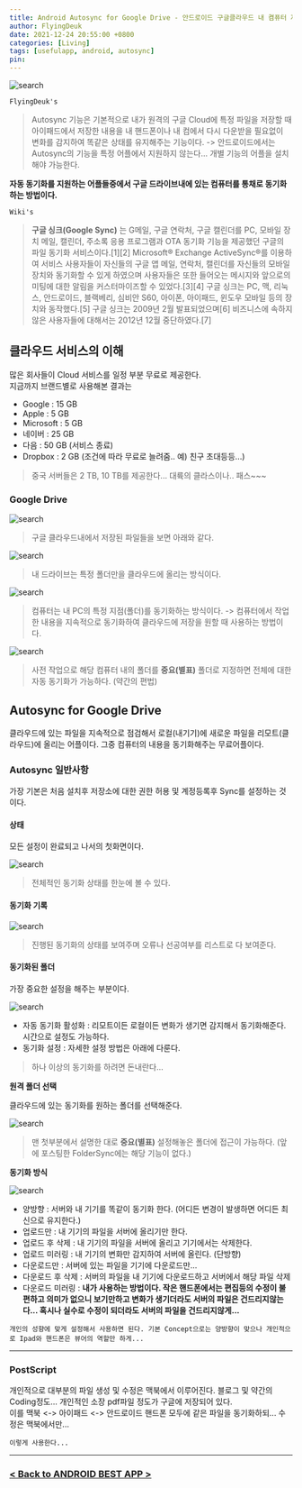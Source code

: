 ```yaml
---
title: Android Autosync for Google Drive - 안드로이드 구글클라우드 내 켬퓨터 자동 동기화 방법 (Feat. Autosync for Google Drive)
author: FlyingDeuk
date: 2021-12-24 20:55:00 +0800
categories: [Living]
tags: [usefulapp, android, autosync]
pin:
---
```


![search](/img/living/app/drivesync7.jpg)

`FlyingDeuk's`
> Autosync 기능은 기본적으로 내가 원격의 구글 Cloud에 특정 파일을 저장할 때 아이패드에서 저장한 내용을 내 핸드폰이나 내 컴에서 다시 다운받을 필요없이 변화를 감지하여 똑같은 상태를 유지해주는 기능이다. -> 안드로이드에서는 Autosync의 기능을 특정 어플에서 지원하지 않는다... 개별 기능의 어플을 설치해야 가능한다.

**자동 동기화를 지원하는 어플들중에서 구글 드라이브내에 있는 컴퓨터를 통채로 동기화하는 방법이다.**

`Wiki's`
>**구글 싱크(Google Sync)** 는 G메일, 구글 연락처, 구글 캘린더를 PC, 모바일 장치 메일, 캘린더, 주소록 응용 프로그램과 OTA 동기화 기능을 제공했던 구글의 파일 동기화 서비스이다.[1][2] Microsoft® Exchange ActiveSync®를 이용하여 서비스 사용자들이 자신들의 구글 앱 메일, 연락처, 캘린더를 자신들의 모바일 장치와 동기화할 수 있게 하였으며 사용자들은 또한 들어오는 메시지와 앞으로의 미팅에 대한 알림을 커스터마이즈할 수 있었다.[3][4] 구글 싱크는 PC, 맥, 리눅스, 안드로이드, 블랙베리, 심비안 S60, 아이폰, 아이패드, 윈도우 모바일 등의 장치와 동작했다.[5] 구글 싱크는 2009년 2월 발표되었으며[6] 비즈니스에 속하지 않은 사용자들에 대해서는 2012년 12월 중단하였다.[7]

## 클라우드 서비스의 이해
많은 회사들이 Cloud 서비스를 일정 부분 무료로 제공한다. <br>
지금까지 브랜드별로 사용해본 결과는
- Google : 15 GB
- Apple : 5 GB
- Microsoft : 5 GB
- 네이버 : 25 GB
- 다음 : 50 GB (서비스 종료)
- Dropbox : 2 GB (조건에 따라 무료로 늘려줌.. 예) 친구 초대등등...)
> 중국 서버들은 2 TB, 10 TB를 제공한다... 대륙의 클라스이나.. 패스~~~

### Google Drive
![search](/img/living/app/foldersync4.jpg)
> 구글 클라우드내에서 저장된 파일들을 보면 아래와 같다.

![search](/img/living/app/foldersync2.jpg)
> 내 드라이브는 특정 폴더만을 클라우드에 올리는 방식이다.

![search](/img/living/app/foldersync3.jpg)
> 컴퓨터는 내 PC의 특정 지점(폴더)를 동기화하는 방식이다. -> 컴퓨터에서 작업한 내용을 지속적으로 동기화하여 클라우드에 저장을 원할 때 사용하는 방법이다.

![search](/img/living/app/drivesync6.jpg)
> 사전 작업으로 해당 컴퓨터 내의 폴더를 **중요(별표)** 폴더로 지정하면 전체에 대한 자동 동기화가 가능하다. (약간의 편법)

## Autosync for Google Drive
클라우드에 있는 파일을 지속적으로 점검해서 로컬(내기기)에 새로운 파일을 리모트(클라우드)에 올리는 어플이다. 그중 컴퓨터의 내용을 동기화해주는 무료어플이다.

### Autosync 일반사항
가장 기본은 처음 설치후 저장소에 대한 권한 허용 및 계정등록후 Sync를 설정하는 것이다.

#### 상태
모든 설정이 완료되고 나서의 첫화면이다.

![search](/img/living/app/drivesync1.jpg)
> 전체적인 동기화 상태를 한눈에 볼 수 있다.

#### 동기화 기록
![search](/img/living/app/drivesync2.jpg)
> 진행된 동기화의 상태를 보여주며 오류나 선공여부를 리스트로 다 보여준다.

#### 동기화된 폴더
가장 중요한 설정을 해주는 부분이다.

![search](/img/living/app/drivesync3.jpg)
- 자동 동기화 활성화 : 리모트이든 로컬이든 변화가 생기면 감지해서 동기화해준다. 시간으로 설정도 가능하다.
- 동기화 설정 : 자세한 설정 방법은 아래에 다룬다.
> 하나 이상의 동기화를 하려면 돈내란다...

**원격 폴더 선택**

클라우드에 있는 동기화를 원하는 폴더를 선택해준다.

![search](/img/living/app/drivesync4.jpg)
> 맨 첫부분에서 설명한 대로 **중요(별표)** 설정해놓은 폴더에 접근이 가능하다. (앞에 포스팅한 FolderSync에는 해당 기능이 없다.)

**동기화 방식**

![search](/img/living/app/drivesync5.jpg)
- 양방향 : 서버와 내 기기를 똑같이 동기화 한다. (어디든 변경이 발생하면 어디든 최신으로 유지한다.)
- 업로드만 : 내 기기의 파일을 서버에 올리기만 한다.
- 업로드 후 삭제 : 내 기기의 파일을 서버에 올리고 기기에서는 삭제한다.
- 업로드 미러링 : 내 기기의 변화만 감지하여 서버에 올린다. (단방향)
- 다운로드만 : 서버에 있는 파일을 기기에 다운로드만...
- 다운로드 후 삭제 : 서버의 파일을 내 기기에 다운로드하고 서버에서 해당 파일 삭제
- 다운로드 미러링 : **내가 사용하는 방법이다. 작은 핸드폰에서는 편집등의 수정이 불편하고 의미가 없으니 보기만하고 변화가 생기더라도 서버의 파일은 건드리지않는다... 혹시나 실수로 수정이 되더라도 서버의 파일을 건드리지않게...**

`개인의 성향에 맞게 설정해서 사용하면 된다. 기본 Concept으로는 양방향이 맞으나 개인적으로 Ipad와 핸드폰은 뷰어의 역할만 하게...`

-----------

### PostScript
개인적으로 대부분의 파일 생성 및 수정은 맥북에서 이루어진다. 블로그 및 약간의 Coding정도... 개인적인 소장 pdf파일 정도가 구글에 저장되어 있다. <br>
이를 맥북 <-> 아이패드 <-> 안드로이드 핸드폰 모두에 같은 파일을 동기화하되... 수정은 맥북에서만...

`이렇게 사용한다...`

---------

### [< Back to ANDROID BEST APP >](/posts/AndroidAPP/)
